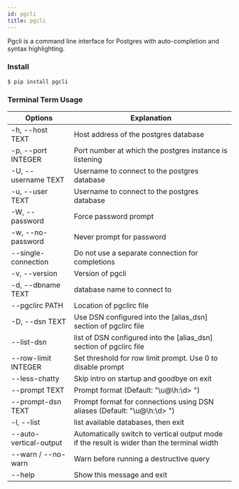 ```yaml
---
id: pgcli
title: pgcli
---
```


Pgcli is a command line interface for Postgres with auto-completion and syntax highlighting.

### Install

```
$ pip install pgcli
```

### Terminal Term Usage

| Options                | Explanation                                                                                 |
| ---------------------- | ------------------------------------------------------------------------------------------- |
| -h, --host TEXT        | Host address of the postgres database                                                       |
| -p, --port INTEGER     | Port number at which the postgres instance is listening                                     |
| -U, --username TEXT    | Username to connect to the postgres database                                                |
| -u, --user TEXT        | Username to connect to the postgres database                                                |
| -W, --password         | Force password prompt                                                                       |
| -w, --no-password      | Never prompt for password                                                                   |
| --single-connection    | Do not use a separate connection for completions                                            |
| -v, --version          | Version of pgcli                                                                            |
| -d, --dbname TEXT      | database name to connect to                                                                 |
| --pgclirc PATH         | Location of pgclirc file                                                                    |
| -D, --dsn TEXT         | Use DSN configured into the [alias_dsn] section of pgclirc file                             |
| --list-dsn             | list of DSN configured into the [alias_dsn] section of pgclirc file                         |
| --row-limit INTEGER    | Set threshold for row limit prompt. Use 0 to disable prompt                                 |
| --less-chatty          | Skip intro on startup and goodbye on exit                                                   |
| --prompt TEXT          | Prompt format (Default: "\u@\h:\d> ")                                                       |
| --prompt-dsn TEXT      | Prompt format for connections using DSN aliases (Default: "\u@\h:\d> ")                     |
| -l, --list             | list available databases, then exit                                                         |
| --auto-vertical-output | Automatically switch to vertical output mode if the result is wider than the terminal width |
| --warn / --no-warn     | Warn before running a destructive query                                                     |
| --help                 | Show this message and exit                                                                  |
